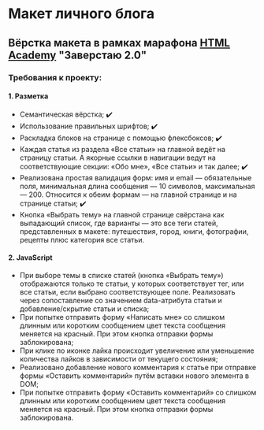 # Макет личного блога
## Вёрстка макета в рамках марафона [HTML Academy](https://htmlacademy.ru) "Заверстаю 2.0"

### Требования к проекту:
#### 1. Разметка
* Семантическая вёрстка; ✔️
* Использование правильных шрифтов; ✔️
* Раскладка блоков на странице с помощью флексбоксов; ✔️
* Каждая статья из раздела «Все статьи» на главной ведёт на страницу статьи. А якорные ссылки в навигации ведут на соответствующие секции: «Обо мне», «Все статьи» и так далее; ✔️
* Реализована простая валидация форм: имя и email — обязательные поля, минимальная длина сообщения — 10 символов, максимальная — 200. Относится к обеим формам — на главной странице и на странице статьи; ✔️
* Кнопка «Выбрать тему» на главной странице свёрстана как выпадающий список, где варианты — это все теги статей, представленных в макете: путешествия, город, книги, фотографии, рецепты плюс категория все статьи.
#### 2. JavaScript
* При выборе темы в списке статей (кнопка «Выбрать тему») отображаются только те статьи, у которых соответствует тег, или все статьи, если выбрано соответствующее поле. Реализовать через сопоставление со значением data-атрибута статьи и добавление/скрытие статьи и списка;
* При попытке отправить форму «Написать мне» со слишком длинным или коротким сообщением цвет текста сообщения меняется на красный. При этом кнопка отправки формы заблокирована;
* При клике по иконке лайка происходит увеличение или уменьшение количества лайков в зависимости от текущего состояния;
* Реализовано добавление нового комментария к статье при отправке формы «Оставить комментарий» путём вставки нового элемента в DOM;
* При попытке отправить форму «Оставить комментарий» со слишком длинным или коротким сообщением цвет текста сообщения меняется на красный. При этом кнопка отправки формы заблокирована.
